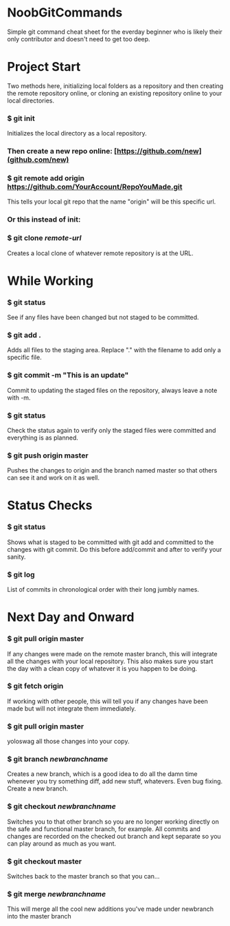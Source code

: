 # NoobGitCommands
Simple git command cheat sheet for the everday beginner who is likely their only contributor and doesn't need to get too deep.

# Project Start
Two methods here, initializing local folders as a repository and then creating the remote repository online, or cloning an existing repository online to your local directories.

### $ git init
Initializes the local directory as a local repository.
### Then create a new repo online: [https://github.com/new](github.com/new)
### $ git remote add origin https://github.com/YourAccount/RepoYouMade.git
This tells your local git repo that the name "origin" will be this specific url.

### Or this instead of init:
### $ git clone *remote-url*
Creates a local clone of whatever remote repository is at the URL.

# While Working
### $ git status
See if any files have been changed but not staged to be committed.
### $ git add .
Adds all files to the staging area. Replace "." with the filename to add only a specific file.
### $ git commit -m "This is an update"
Commit to updating the staged files on the repository, always leave a note with -m.
### $ git status
Check the status again to verify only the staged files were committed and everything is as planned.
### $ git push origin master
Pushes the changes to origin and the branch named master so that others can see it and work on it as well.

# Status Checks
### $ git status
Shows what is staged to be committed with git add and committed to the changes with git commit. Do this before add/commit and after to verify your sanity.
### $ git log
List of commits in chronological order with their long jumbly names.

# Next Day and Onward
### $ git pull origin master
If any changes were made on the remote master branch, this will integrate all the changes with your local repository. This also makes sure you start the day with a clean copy of whatever it is you happen to be doing.
### $ git fetch origin
If working with other people, this will tell you if any changes have been made but will not integrate them immediately.
### $ git pull origin master
yoloswag all those changes into your copy.
### $ git branch *newbranchname*
Creates a new branch, which is a good idea to do all the damn time whenever you try something diff, add new stuff, whatevers. Even bug fixing. Create a new branch.
### $ git checkout *newbranchname*
Switches you to that other branch so you are no longer working directly on the safe and functional master branch, for example. All commits and changes are recorded on the checked out branch and kept separate so you can play around as much as you want.
### $ git checkout master
Switches back to the master branch so that you can...
### $ git merge *newbranchname*
This will merge all the cool new additions you've made under newbranch into the master branch
